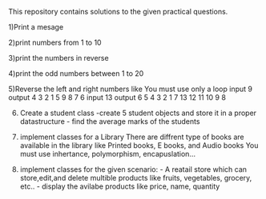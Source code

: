 This repository contains solutions to the given practical questions.

1)Print a mesage 

2)print numbers from 1 to 10 

3)print the numbers in reverse

4)print the odd numbers between 1 to 20 

5)Reverse the left and right numbers like You must use only a loop input 9 output 4 3 2 1 5 9 8 7 6 input 13 output 6 5 4 3 2 1 7 13 12 11 10 9 8 

6) Create a student class -create 5 student objects and store it in a proper datastructure - find the average marks of the students 

7) implement classes for a Library There are diffrent type of books are available in the library like Printed books, E books, and Audio books You must use inhertance, polymorphism, encapuslation...

8) implement classes for the given scenario: - A reatail store which can store,edit,and delete multible products like fruits, vegetables, grocery, etc.. - display the avilabe products like price, name, quantity
